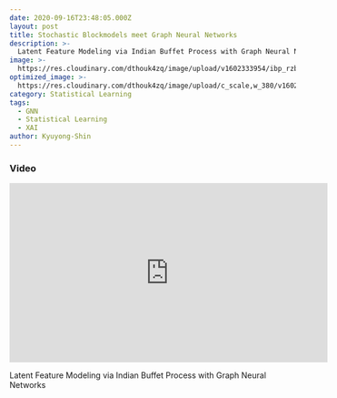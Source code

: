 ```yaml
---
date: 2020-09-16T23:48:05.000Z
layout: post
title: Stochastic Blockmodels meet Graph Neural Networks
description: >-
  Latent Feature Modeling via Indian Buffet Process with Graph Neural Networks.
image: >-
  https://res.cloudinary.com/dthouk4zq/image/upload/v1602333954/ibp_rzbnpx.png
optimized_image: >-
  https://res.cloudinary.com/dthouk4zq/image/upload/c_scale,w_380/v1602333954/ibp_rzbnpx.png
category: Statistical Learning
tags:
  - GNN
  - Statistical Learning
  - XAI
author: Kyuyong-Shin
---
```


### Video 
<iframe width="560" height="315" src="https://www.youtube.com/embed/V6JtBWp6oC0" frameborder="0" allow="accelerometer; autoplay; clipboard-write; encrypted-media; gyroscope; picture-in-picture" allowfullscreen></iframe>

Latent Feature Modeling via Indian Buffet Process with Graph Neural Networks